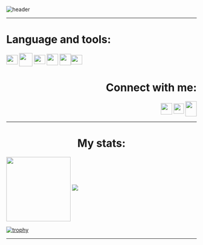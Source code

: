 ![header](https://capsule-render.vercel.app/api?type=waving&color=gradient&height=350&section=header&text=Hello%20World!&fontSize=75&animation=fadeIn&fontAlignY=35&desc=I`m%20learning%20Python%20and%20C%20and%20%20I%20also%20love%20%20programming...&descAlign=52)


---
<h1 align="left">Language and tools:</h1>
<p align="left">
<a href="https://code.visualstudio.com/" target="blank"><img align="center" src="https://upload.wikimedia.org/wikipedia/commons/thumb/9/9a/Visual_Studio_Code_1.35_icon.svg/2048px-Visual_Studio_Code_1.35_icon.svg.png" alt="" height="25" width="30" /></a>
<a href="https://github.com/" target="blank"><img align="center" src="https://i.dlpng.com/static/png/446077_preview.png" alt="" height="35" width="35" /></a>
<a href="https://www.notion.so/130513c7d185462c8757c833e51a52ef" target="blank"><img align="center" src="https://upload.wikimedia.org/wikipedia/commons/4/45/Notion_app_logo.png" alt="" height="24" width="30" /></a>
<a href="https://www.python.org/" target="blank"><img align="center" src="https://upload.wikimedia.org/wikipedia/commons/thumb/c/c3/Python-logo-notext.svg/1024px-Python-logo-notext.svg.png" alt="" height="30" width="30" /></a>
<a href="https://docs.microsoft.com/en-us/cpp/?view=msvc-170" target="blank"><img align="center" src="https://upload.wikimedia.org/wikipedia/commons/thumb/1/18/ISO_C%2B%2B_Logo.svg/1822px-ISO_C%2B%2B_Logo.svg.png" alt="" height="30" width="30" /></a
<a href="https://www.heroku.com
" target="blank"><img align="center" src="https://cdn-icons-png.flaticon.com/512/873/873120.png" alt="" height="25" width="30" /></a>
</p>

<h1 align="right">Connect with me:</h1>
<p align="right">
<a href="https://vk.com/authorpythonkazika" target="blank"><img align="center" src="https://upload.wikimedia.org/wikipedia/commons/2/21/VK.com-logo.svg" alt="" height="30" width="30" /></a>
<a href="https://t.me/pit_with_pizza" target="blank"><img align="center" src="https://upload.wikimedia.org/wikipedia/commons/thumb/8/83/Telegram_2019_Logo.svg/2048px-Telegram_2019_Logo.svg.png" alt="" height="27" width="27" /></a>
<a href="https://discordapp.com/users/781475572622295071" target="blank"><img align="center" src="https://www.logo.wine/a/logo/Discord_(software)/Discord_(software)-Logo-Color-Logo.wine.svg" alt="" height="40" width="30" /></a>
</p>


---

<h1 align="center">My stats:</h1>
<p align="center">
<div>
  <img height="170" align="center" src="https://github-readme-stats.vercel.app/api?username=pit-with-pizza&theme=onedark&show_icons=true" />
  <img src="https://github-readme-stats.vercel.app/api/top-langs/?username=pit-with-pizza&layout=compact&theme=onedark" />
</div>

[![trophy](https://github-profile-trophy.vercel.app/?username=AParovyshnaya&theme=onedark)](https://github.com/ryo-ma/github-profile-trophy)

---





